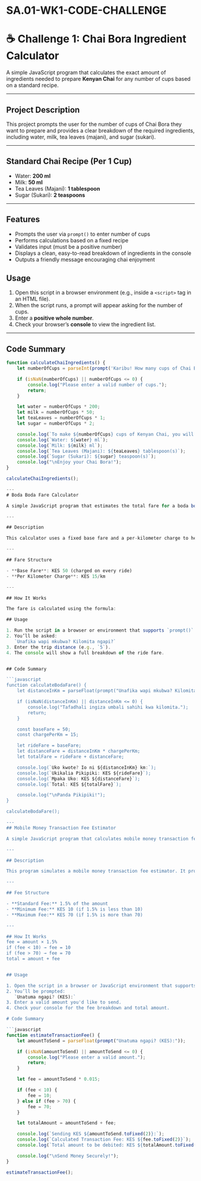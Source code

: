 # SA.01-WK1-CODE-CHALLENGE
# ☕ Challenge 1: Chai Bora Ingredient Calculator

A simple JavaScript program that calculates the exact amount of ingredients needed to prepare **Kenyan Chai** for any number of cups based on a standard recipe.

---

## Project Description

This project prompts the user for the number of cups of Chai Bora they want to prepare and provides a clear breakdown of the required ingredients, including water, milk, tea leaves (majani), and sugar (sukari).

---

## Standard Chai Recipe (Per 1 Cup)

- Water: **200 ml**
- Milk: **50 ml**
- Tea Leaves (Majani): **1 tablespoon**
- Sugar (Sukari): **2 teaspoons**

---

## Features

- Prompts the user via `prompt()` to enter number of cups
- Performs calculations based on a fixed recipe
- Validates input (must be a positive number)
- Displays a clean, easy-to-read breakdown of ingredients in the console
- Outputs a friendly message encouraging chai enjoyment


## Usage

1. Open this script in a browser environment (e.g., inside a `<script>` tag in an HTML file).
2. When the script runs, a prompt will appear asking for the number of cups.
3. Enter a **positive whole number**.
4. Check your browser’s **console** to view the ingredient list.

---

## Code Summary

```javascript
function calculateChaiIngredients() {
    let numberOfCups = parseInt(prompt('Karibu! How many cups of Chai Bora would you like to make?'), 10);

    if (isNaN(numberOfCups) || numberOfCups <= 0) {
        console.log("Please enter a valid number of cups.");
        return;
    }

    let water = numberOfCups * 200;
    let milk = numberOfCups * 50;
    let teaLeaves = numberOfCups * 1;
    let sugar = numberOfCups * 2;

    console.log(`To make ${numberOfCups} cups of Kenyan Chai, you will need:`);
    console.log(`Water: ${water} ml`);
    console.log(`Milk: ${milk} ml`);
    console.log(`Tea Leaves (Majani): ${teaLeaves} tablespoon(s)`);
    console.log(`Sugar (Sukari): ${sugar} teaspoon(s)`);
    console.log("\nEnjoy your Chai Bora!");
}

calculateChaiIngredients();

---
# Boda Boda Fare Calculator

A simple JavaScript program that estimates the total fare for a boda boda (motorbike taxi) ride based on trip distance.

---

## Description

This calculator uses a fixed base fare and a per-kilometer charge to help users estimate how much a ride will cost. The program prompts the user to input the trip distance (in kilometers), performs the calculation, and prints a clear breakdown of the charges to the console.

---

## Fare Structure

- **Base Fare**: KES 50 (charged on every ride)
- **Per Kilometer Charge**: KES 15/km

---

## How It Works

The fare is calculated using the formula:

## Usage

1. Run the script in a browser or environment that supports `prompt()` (like a simple HTML page).
2. You’ll be asked:  
   `Unafika wapi mkubwa? Kilomita ngapi?`
3. Enter the trip distance (e.g., `5`).
4. The console will show a full breakdown of the ride fare.


## Code Summary

```javascript
function calculateBodaFare() {
    let distanceInKm = parseFloat(prompt("Unafika wapi mkubwa? Kilomita ngapi?"));

    if (isNaN(distanceInKm) || distanceInKm <= 0) {
        console.log("Tafadhali ingiza umbali sahihi kwa kilomita.");
        return;
    }

    const baseFare = 50;
    const chargePerKm = 15;

    let rideFare = baseFare;
    let distanceFare = distanceInKm * chargePerKm;
    let totalFare = rideFare + distanceFare;

    console.log(`Uko kwote? Io ni ${distanceInKm} km:`);
    console.log(`Ukikalia Pikipiki: KES ${rideFare}`);
    console.log(`Mpaka Uko: KES ${distanceFare}`);
    console.log(`Total: KES ${totalFare}`);

    console.log("\nPanda Pikipiki!");
}

calculateBodaFare();

---
## Mobile Money Transaction Fee Estimator

A simple JavaScript program that calculates mobile money transaction fees based on a basic 1.5% rule, with minimum and maximum fee limits. This helps users quickly estimate the total cost of sending money.

---

## Description

This program simulates a mobile money transaction fee estimator. It prompts the user to enter the amount of money they want to send, calculates the applicable fee, and displays the total amount to be debited.

---

## Fee Structure

- **Standard Fee:** 1.5% of the amount
- **Minimum Fee:** KES 10 (if 1.5% is less than 10)
- **Maximum Fee:** KES 70 (if 1.5% is more than 70)

---

## How It Works
fee = amount × 1.5%
if (fee < 10) → fee = 10
if (fee > 70) → fee = 70
total = amount + fee


## Usage

1. Open the script in a browser or JavaScript environment that supports `prompt()`.
2. You’ll be prompted:  
   `Unatuma ngapi? (KES):`
3. Enter a valid amount you'd like to send.
4. Check your console for the fee breakdown and total amount.

# Code Summary

```javascript
function estimateTransactionFee() {
    let amountToSend = parseFloat(prompt("Unatuma ngapi? (KES):"));

    if (isNaN(amountToSend) || amountToSend <= 0) {
        console.log("Please enter a valid amount.");
        return;
    }

    let fee = amountToSend * 0.015;

    if (fee < 10) {
        fee = 10;
    } else if (fee > 70) {
        fee = 70;
    }

    let totalAmount = amountToSend + fee;

    console.log(`Sending KES ${amountToSend.toFixed(2)}:`);
    console.log(`Calculated Transaction Fee: KES ${fee.toFixed(2)}`);
    console.log(`Total amount to be debited: KES ${totalAmount.toFixed(2)}`);

    console.log("\nSend Money Securely!");
}

estimateTransactionFee();



